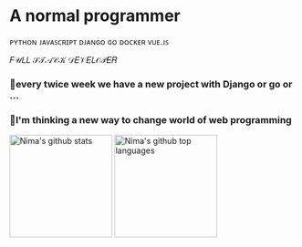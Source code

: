 # A normal programmer

ᴘʏᴛʜᴏɴ
ᴊᴀᴠᴀꜱᴄʀɪᴘᴛ
ᴅᴊᴀɴɢᴏ
ɢᴏ
ᴅᴏᴄᴋᴇʀ
ᴠᴜᴇ.ᴊꜱ

𝐹𝒰𝐿𝐿 𝒮𝒯𝒜𝒞𝒦 𝒟𝐸𝒱𝐸𝐿𝒪𝒫𝐸𝑅

<h3>🌃every twice week we have a new project with Django or go or ...</h3>
<h3>🤔I'm thinking a new way to change world of web programming</h3>

<img height="180em" src="https://github-readme-stats.vercel.app/api?username=NimaAram1&show_icons=true&theme=dark&count_private=true" alt="Nima's github stats" />
 <img height="180em" src="https://github-readme-stats.vercel.app/api/top-langs/?username=NimaAram1&theme=dark&layout=compact" alt="Nima's github top languages" />
